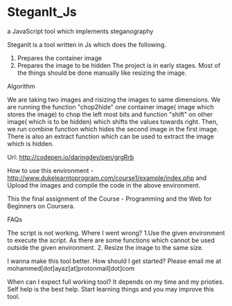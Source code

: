 # SteganIt_Js
a JavaScript tool which implements steganography

SteganIt is a tool written in Js which does the following. 
   1. Prepares the container image
   2. Prepares the image to be hidden
  The project is in early stages. Most of the things should be done manually like resizing the image. 
  
  Algorithm 
  
We are taking two images and risizing the images to same dimensions. We are running the function "chop2hide" one container image( image which stores the image) to chop the left most bits and function "shift" on other image( which is to be hidden) which shifts the values towards right. Then, we run combine function which hides the second image in the first image. There is also an extract function which can be used to extract the image which is hidden.
  
  Url: http://codepen.io/daringdev/pen/grgRrb
  
  How to use this environment -http://www.dukelearntoprogram.com/course1/example/index.php
  and Upload the images and compile the code in the above environment. 

This the final assignment of the Course - Programming and the Web for Beginners on Coursera. 

FAQs
  
  The script is not working. Where I went wrong?
  1.Use the given environment to execute the script. As there are some functions which cannot be used outside the given environment. 
  2. Resize the image to the same size. 
  
  
  I wanna make this tool better. How should I get started?
  Please email me at mohammed[dot]ayaz[at]protonmail[dot]com
  
  When can I expect full working tool?
  It depends on my time and my prioties. Self help is the best help. Start learning things and you may improve this tool. 
  
